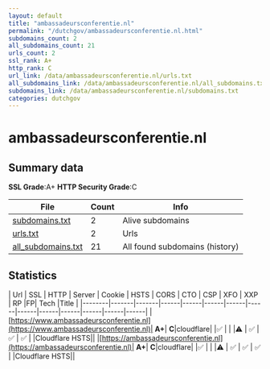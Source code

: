 ```yaml
---
layout: default
title: "ambassadeursconferentie.nl"
permalink: "/dutchgov/ambassadeursconferentie.nl.html"
subdomains_count: 2
all_subdomains_count: 21
urls_count: 2
ssl_rank: A+
http_rank: C
url_link: /data/ambassadeursconferentie.nl/urls.txt
all_subdomains_link: /data/ambassadeursconferentie.nl/all_subdomains.txt
subdomains_link: /data/ambassadeursconferentie.nl/subdomains.txt
categories: dutchgov
---
```



# ambassadeursconferentie.nl
## Summary data


**SSL Grade**:A+
**HTTP Security Grade**:C


| File       | Count | Info |
|------------|-------|------|
|[subdomains.txt](/data/ambassadeursconferentie.nl/subdomains.txt)|2|Alive subdomains|
|[urls.txt](/data/ambassadeursconferentie.nl/urls.txt)|2|Urls|
|[all_subdomains.txt](/data/ambassadeursconferentie.nl/all_subdomains.txt)|21|All found subdomains (history)|


## Statistics


| Url | SSL | HTTP | Server | Cookie | HSTS | CORS | CTO | CSP | XFO | XXP | RP |FP| Tech |Title |
|--------|-------|-------|------|------|------|------|------|------|------|------|------|------|------|
|[https://www.ambassadeursconferentie.nl](https://www.ambassadeursconferentie.nl)| **A+**| **C**|cloudflare| |:white_check_mark: | | |:warning: | :white_check_mark: | :white_check_mark: | :white_check_mark: | |Cloudflare HSTS||
|[https://ambassadeursconferentie.nl](https://ambassadeursconferentie.nl)| **A+**| **C**|cloudflare| |:white_check_mark: | | |:warning: | :white_check_mark: | :white_check_mark: | :white_check_mark: | |Cloudflare HSTS||